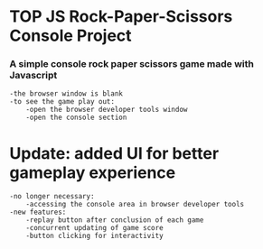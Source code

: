 # TOP JS Rock-Paper-Scissors Console Project

### A simple console rock paper scissors game made with Javascript
    -the browser window is blank
    -to see the game play out:
        -open the browser developer tools window
        -open the console section


# Update: added UI for better gameplay experience
    -no longer necessary:
        -accessing the console area in browser developer tools
    -new features:
        -replay button after conclusion of each game
        -concurrent updating of game score
        -button clicking for interactivity